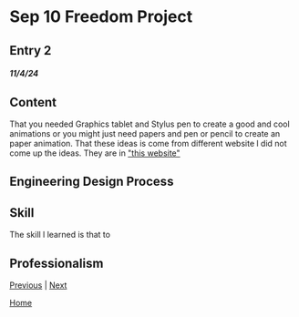 # Sep 10 Freedom Project

## Entry 2
##### 11/4/24

## Content
That you needed Graphics tablet and Stylus pen to create a good and cool animations or you might just need papers and pen or pencil to create an paper animation. That these ideas is come from different website l did not come up the ideas. They are in ["this website"]( https://www.deedeestudio.net/en/post/types-equipment-needed-animation-studio)



## Engineering Design Process


## Skill
The skill l learned is that to 

## Professionalism

[Previous](entry01.md) | [Next](entry03.md)

[Home](../README.md)
